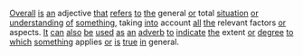 [Overall](./overall.md) [is](./is.md) [an](./an.md) adjective [that](./that.md) [refers](./refers.md) [to](./to.md) [the](./the.md) general [or](./or.md) total [situation](./situation.md) [or](./or.md) [understanding](./understanding.md) [of](./of.md) [something,](./something.md) taking [into](./into.md) account [all](./all.md) [the](./the.md) relevant factors [or](./or.md) aspects. [It](./it.md) [can](./can.md) [also](./also.md) [be](./be.md) [used](./used.md) [as](./as.md) [an](./an.md) [adverb](./adverb.md) [to](./to.md) [indicate](./indicate.md) [the](./the.md) extent [or](./or.md) [degree](./degree.md) [to](./to.md) [which](./which.md) [something](./something.md) applies [or](./or.md) [is](./is.md) [true](./true.md) [in](./in.md) general.